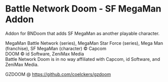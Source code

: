 # Battle Network Doom - SF MegaMan Addon
Addon for BNDoom that adds SF MegaMan as another playable character.

MegaMan Battle Network (series), MegaMan Star Force (series), Mega Man (franchise), SF MegaMan (character) © Capcom  
DOOM © id Software, ZeniMax Media  
Battle Network Doom is in no way affiliated with Capcom, id Software, and ZeniMax Media.  

GZDOOM @ https://github.com/coelckers/gzdoom
